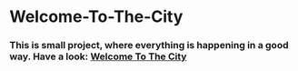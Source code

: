 # Welcome-To-The-City

### This is small project, where everything is happening in a good way. Have a look: [Welcome To The City](https://codepen.io/shekhar4nov/full/qBPxOoo)
